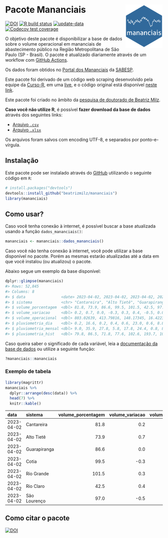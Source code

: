 
<!-- README.md is generated from README.Rmd. Please edit that file -->

# Pacote Mananciais <img src="man/figures/hexlogo.png" align="right" width = "120px"/>

<!-- badges: start -->

[![DOI](https://zenodo.org/badge/DOI/10.5281/zenodo.4733056.svg)](https://doi.org/10.5281/zenodo.4733056)
[![R build
status](https://github.com/beatrizmilz/mananciais/workflows/R-CMD-check/badge.svg)](https://github.com/beatrizmilz/mananciais/actions)
[![update-data](https://github.com/beatrizmilz/mananciais/actions/workflows/2-update_data.yaml/badge.svg)](https://github.com/beatrizmilz/mananciais/actions/workflows/2-update_data.yaml)
[![Codecov test
coverage](https://codecov.io/gh/beatrizmilz/mananciais/branch/master/graph/badge.svg)](https://codecov.io/gh/beatrizmilz/mananciais?branch=master)
<!-- badges: end -->

O objetivo deste pacote é disponibilizar a base de dados sobre o volume
operacional em mananciais de abastecimento público na Região
Metropolitana de São Paulo (SP - Brasil). O pacote é atualizado
diariamente através de um workflow com [GitHub
Actions](https://github.com/beatrizmilz/mananciais/actions).

Os dados foram obtidos no [Portal dos
Mananciais](http://mananciais.sabesp.com.br/Situacao) da
[SABESP](http://site.sabesp.com.br/site/Default.aspx).

Este pacote foi derivado de um código web scraping desenvolvido pela
equipe da [Curso-R](https://www.curso-r.com/), em uma
[live](https://youtu.be/jvZIxrMmOcQ), e o código original está
disponível [neste
link](https://github.com/curso-r/lives/blob/master/drafts/20200730_scraper_sabesp.R).

Este pacote foi criado no âmbito da [pesquisa de doutorado de Beatriz
Milz](https://beatrizmilz.github.io/tese/).

**Caso você não utilize R**, é possível **fazer download da base de
dados** através dos seguintes links:

- [Arquivo
  `.csv`](https://github.com/beatrizmilz/mananciais/raw/master/inst/extdata/mananciais.csv)
- [Arquivo
  `.xlsx`](https://github.com/beatrizmilz/mananciais/blob/master/inst/extdata/mananciais.xlsx?raw=true)

Os arquivos foram salvos com encoding UTF-8, e separados por
ponto-e-vírgula.

## Instalação

Este pacote pode ser instalado através do [GitHub](https://github.com/)
utilizando o seguinte código em `R`:

``` r
# install.packages("devtools")
devtools::install_github("beatrizmilz/mananciais")
library(mananciais)
```

## Como usar?

Caso você tenha conexão à internet, é possível buscar a base atualizada
usando a função `dados_mananciais()`:

``` r
mananciais <- mananciais::dados_mananciais() 
```

Caso você não tenha conexão à internet, você pode utilizar a base
disponível no pacote. Porém as mesmas estarão atualizadas até a data em
que você instalou (ou atualizou) o pacote.

Abaixo segue um exemplo da base disponível:

``` r
dplyr::glimpse(mananciais)
#> Rows: 52,845
#> Columns: 8
#> $ data                <date> 2023-04-02, 2023-04-02, 2023-04-02, 2023-04-02, 2…
#> $ sistema             <chr> "Cantareira", "Alto Tietê", "Guarapiranga", "Cotia…
#> $ volume_porcentagem  <dbl> 81.8, 73.9, 86.6, 99.5, 101.5, 42.5, 97.0, 81.6, 7…
#> $ volume_variacao     <dbl> 0.2, 0.7, 0.0, -0.3, 0.3, 0.4, -0.5, 0.0, 0.2, 1.0…
#> $ volume_operacional  <dbl> 803.02639, 413.79816, 148.17345, 16.42236, 113.907…
#> $ pluviometria_dia    <dbl> 0.2, 16.6, 0.2, 0.4, 0.6, 23.0, 0.6, 8.8, 19.3, 27…
#> $ pluviometria_mensal <dbl> 9.0, 35.9, 27.8, 5.8, 17.8, 24.4, 0.8, 8.8, 19.3, …
#> $ pluviometria_hist   <dbl> 79.8, 86.5, 71.8, 77.6, 102.6, 193.7, 109.7, 79.8,…
```

Caso queira saber o significado de cada variável, leia a [documentação
da base de
dados](https://beatrizmilz.github.io/mananciais/reference/mananciais.html)
ou utilize a seguinte função:

``` r
?mananciais::mananciais
```

### Exemplo de tabela

``` r
library(magrittr)
mananciais %>% 
  dplyr::arrange(desc(data)) %>% 
  head(7) %>%
  knitr::kable()
```

| data       | sistema      | volume_porcentagem | volume_variacao | volume_operacional | pluviometria_dia | pluviometria_mensal | pluviometria_hist |
|:-----------|:-------------|-------------------:|----------------:|-------------------:|-----------------:|--------------------:|------------------:|
| 2023-04-02 | Cantareira   |               81.8 |             0.2 |          803.02639 |              0.2 |                 9.0 |              79.8 |
| 2023-04-02 | Alto Tietê   |               73.9 |             0.7 |          413.79816 |             16.6 |                35.9 |              86.5 |
| 2023-04-02 | Guarapiranga |               86.6 |             0.0 |          148.17345 |              0.2 |                27.8 |              71.8 |
| 2023-04-02 | Cotia        |               99.5 |            -0.3 |           16.42236 |              0.4 |                 5.8 |              77.6 |
| 2023-04-02 | Rio Grande   |              101.5 |             0.3 |          113.90757 |              0.6 |                17.8 |             102.6 |
| 2023-04-02 | Rio Claro    |               42.5 |             0.4 |            5.81318 |             23.0 |                24.4 |             193.7 |
| 2023-04-02 | São Lourenço |               97.0 |            -0.5 |           86.12053 |              0.6 |                 0.8 |             109.7 |

## Como citar o pacote

[![DOI](https://zenodo.org/badge/DOI/10.5281/zenodo.4733056.svg)](https://doi.org/10.5281/zenodo.4733056)
